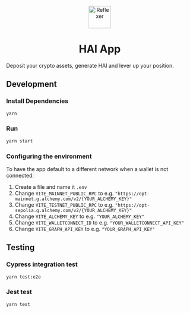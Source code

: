<p align="center">
  <a href="https://reflexer.finance" target="_blank">
    <img alt="Reflexer" src="https://i.ibb.co/CtWRHQd/android-chrome-512x512.png" width="60" />
  </a>
</p>
<h1 align="center">
  HAI App
</h1>

Deposit your crypto assets, generate HAI and lever up your position.

<!-- - Website: [reflexer.finance](https://reflexer.finance/)
- App: [app.reflexer.finance](https://app.reflexer.finance)
- Docs: [docs.reflexer.finance](https://docs.reflexer.finance/)
- Twitter: [@reflexerfinance](https://twitter.com/reflexerfinance)
- Discord: [Reflexer](https://discord.com/invite/83t3xKT)
- Whitepaper: [Link](https://github.com/reflexer-labs/whitepapers/blob/master/English/hai-english.pdf) -->

## Development

### Install Dependencies

```bash
yarn
```

### Run

```bash
yarn start
```

### Configuring the environment

To have the app default to a different network when a wallet is not connected:

1. Create a file and name it `.env`
2. Change `VITE_MAINNET_PUBLIC_RPC` to e.g. `"https://opt-mainnet.g.alchemy.com/v2/{YOUR_ALCHEMY_KEY}"`
3. Change `VITE_TESTNET_PUBLIC_RPC` to e.g. `"https://opt-sepolia.g.alchemy.com/v2/{YOUR_ALCHEMY_KEY}"`
4. Change `VITE_ALCHEMY_KEY` to e.g. `"YOUR_ALCHEMY_KEY"`
4. Change `VITE_WALLETCONNECT_ID` to e.g. `"YOUR_WALLETCONNECT_API_KEY"`
4. Change `VITE_GRAPH_API_KEY` to e.g. `"YOUR_GRAPH_API_KEY"`


## Testing

### Cypress integration test

```bash
yarn test:e2e
```

### Jest test

```bash
yarn test
```
